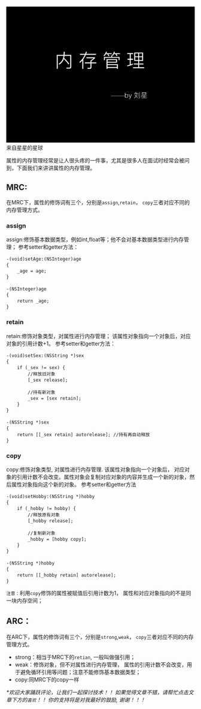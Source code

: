 ![](OC%20属性的内存管理%20-%20简书_files/1196725-851222d6cbec824e.jpg)
来自星星的星球

属性的内存管理经常是让人很头疼的一件事，尤其是很多人在面试时经常会被问到，下面我们来讲讲属性的内存管理。

MRC:
----

在MRC下，属性的修饰词有三个，分别是`assign`,`retain`， `copy`三者对应不同的内存管理方式。

### assign

assign:修饰基本数据类型，例如int,float等；他不会对基本数据类型进行内存管理；
参考setter和getter方法：

```
-(void)setAge:(NSInteger)age
{
    _age = age;
}

-(NSInteger)age
{
    return _age;
}
```

### retain

retain:修饰对象类型，对属性进行内存管理； 该属性对象指向一个对象后，对应对象的引用计数+1。
参考setter和getter方法：

```
-(void)setSex:(NSString *)sex
{
    if (_sex != sex) {
        //释放旧对象
        [_sex release];

        //持有新对象
        _sex = [sex retain];
    }
}

-(NSString *)sex
{
    return [[_sex retain] autorelease]; //持有再自动释放
}
```

### copy

copy:修饰对象类型, 对属性进行内存管理. 该属性对象指向一个对象后， 对应对象的引用计数不会改变。属性对象会复制对应对象的内容并生成一个新的对象，然后属性对象指向这个新的对象。
参考setter和getter方法

```
-(void)setHobby:(NSString *)hobby
{
    if (_hobby != hobby) {
        //释放原有对象
        [_hobby release];

        //复制新对象
        _hobby = [hobby copy];
    }
}

-(NSString *)hobby
{
    return [[_hobby retain] autorelease];
}
```

`注意：`利用`copy`修饰的属性被赋值后引用计数为1， 属性和对应对象指向的不是同一块内存空间；

ARC：
-----

在ARC下，属性的修饰词有三个，分别是`strong`,`weak`， `copy`三者对应不同的内存管理方式。

-   strong：相当于MRC下的`retian`, 一般叫做强引用；
-   weak：修饰对象，但不对属性进行内存管理， 属性的引用计数不会改变，用于避免循环引用等问题；注意不能修饰基本数据类型；
-   copy:同MRC下的copy一样

*\*欢迎大家踊跃评论，让我们一起探讨技术！！
如果觉得文章不错，请帮忙点击文章下方的`喜欢`！！
你的支持将是对我最好的鼓励, 谢谢！！！*


